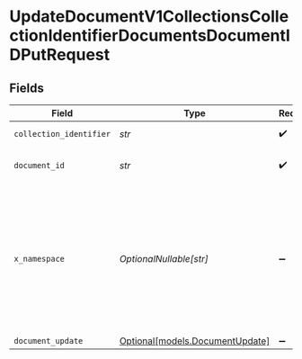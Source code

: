 # UpdateDocumentV1CollectionsCollectionIdentifierDocumentsDocumentIDPutRequest


## Fields

| Field                                                                                                                                                                                 | Type                                                                                                                                                                                  | Required                                                                                                                                                                              | Description                                                                                                                                                                           |
| ------------------------------------------------------------------------------------------------------------------------------------------------------------------------------------- | ------------------------------------------------------------------------------------------------------------------------------------------------------------------------------------- | ------------------------------------------------------------------------------------------------------------------------------------------------------------------------------------- | ------------------------------------------------------------------------------------------------------------------------------------------------------------------------------------- |
| `collection_identifier`                                                                                                                                                               | *str*                                                                                                                                                                                 | :heavy_check_mark:                                                                                                                                                                    | The ID of the collection                                                                                                                                                              |
| `document_id`                                                                                                                                                                         | *str*                                                                                                                                                                                 | :heavy_check_mark:                                                                                                                                                                    | The ID of the document to update                                                                                                                                                      |
| `x_namespace`                                                                                                                                                                         | *OptionalNullable[str]*                                                                                                                                                               | :heavy_minus_sign:                                                                                                                                                                    | Optional namespace for data isolation. This can be a namespace name or namespace ID. Example: 'netflix_prod' or 'ns_1234567890'. To create a namespace, use the /namespaces endpoint. |
| `document_update`                                                                                                                                                                     | [Optional[models.DocumentUpdate]](../models/documentupdate.md)                                                                                                                        | :heavy_minus_sign:                                                                                                                                                                    | N/A                                                                                                                                                                                   |